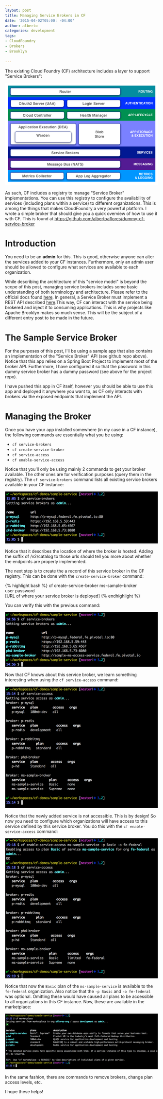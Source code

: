```yaml
---
layout: post
title: Managing Service Brokers in CF
date: '2015-04-02T05:00: -04:00'
author: alberto
categories: development
tags:
- CloudFoundry
- Brokers
- Brooklyn

---
```


The existing Cloud Foundry (CF) architecture includes a layer to support "Service Brokers":

![CF Components](/assets/img/2015/cf_architecture_block.png#imageInPost "CF Components")

As such, CF includes a registry to manage "Service Broker" implementations. You can use this registry to configure the availability of services (including plans within a service) to different organizations. This is among the things that makes CloudFoundry a very powerful platform. I wrote a simple broker that should give you a quick overview of how to use it with CF. This is found at <a href="https://github.com/albertoaflores/dummy-cf-service-broker">https://github.com/albertoaflores/dummy-cf-service-broker</a>

# Introduction
You need to be an <b>admin</b> for this. This is good, otherwise anyone can alter the services added to your CF instances. Furthermore, only an admin user should be allowed to configure what services are available to each organization.

While describing the architecture of this "service model" is beyond the scope of this post, managing service brokers includes some basic understanding of both terminology and architecture. Please refer to the official docs found <a href="http://docs.cloudfoundry.org/services/overview.html" rel="nofollow" target="_blank">here</a>. In general, a Service Broker must implement a REST API described <a href="http://docs.cloudfoundry.org/services/api.html" rel="nofollow" target="_blank">here</a>.This way, CF can interact with the service being brokered and inject it to consuming applications. This is why projects like Apache Brooklyn makes so much sense. This will be the subject of a different entry post to be made in the future.

# The Sample Service Broker
For the purposes of this post, I'll be using a sample app that also contains an implementation of the "Service Broker" API (see github repo above). Notice that this app relies on a Spring Boot Project to implement most of the broker API. Furthermore, I have configured it so that the password in this dummy service broker has a dummy password (see above for the project repo).

I have pushed this app in CF itself, however you should be able to use this app and deployed it anywhere you want to, as CF only interacts with brokers via the exposed endpoints that implement the API.

# Managing the Broker
Once you have your app installed somewhere (in my case in a CF instance), the following commands are essentially what you be using:

* ```cf service-brokers```
* ```cf create-service-broker```
* ```cf service-access```
* ```cf enable-service-access```

Notice that you'll only be using mainly 2 commands to get your broker available. The other ones are for verification purposes (query them in the registry). The ```cf service-brokers``` command lists all existing service brokers available in your CF instance:

![CF Available Brokers](/assets/img/2015/cf-available-brokers.png#imageInPost "CF Available Brokers")

Notice that it describes the location of where the broker is hosted. Adding the suffix of /v2/catalog to those urls should tell you more about whether the endpoints are properly implemented.

The next step is to create the a record of this service broker in the CF registry. This can be done with the ```create-service-broker``` command:

{% highlight bash  %}
   cf create-service-broker ms-sample-broker \
                            user password \
                            [URL of where your service broker is deployed]
{% endhighlight %}

You can verify this with the previous command:

![CF Updated Brokers](/assets/img/2015/cf-available-brokers-updated.png#imageInPost "CF Updated Brokers")

Now that CF knows about this service broker, we learn something interesting when using the ```cf service-access``` command:

![CF Service Access](/assets/img/2015/cf-service-access.png#imageInPost "CF Service Access")

Notice that the newly added service is not accessible. This is by design! So now you need to configure which organizations will have access to this service defined by this service broker. You do this with the ```cf enable-service-access``` command:

![CF Service Access Enabled](/assets/img/2015/cf-service-access-enabled.png#imageInPost "CF Service Access Enabled")

Notice that now the ```Basic``` plan of the ```ms-sample-service``` is available to the ```fe-federal``` organization. Also notice that the ```-p Basic``` and ```-o fe-federal``` was optional. Omitting these would have caused all plans to be accessible to all organizations in this CF instance. Now, these are available in the marketplace:

![CF Marketplace](/assets/img/2015/cf-marketplace-view.png#imageInPost "CF Marketplace")

In the same fashion, there are commands to remove brokers, change plan access levels, etc.

I hope these helps!